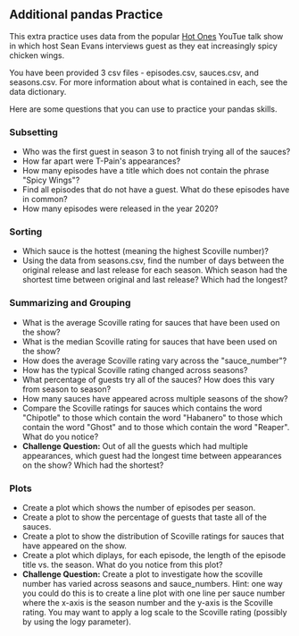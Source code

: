 ## Additional pandas Practice

This extra practice uses data from the popular [Hot Ones](https://www.youtube.com/playlist?list=PLAzrgbu8gEMIIK3r4Se1dOZWSZzUSadfZ) YouTue talk show in which host Sean Evans interviews guest as they eat increasingly spicy chicken wings.

You have been provided 3 csv files - episodes.csv, sauces.csv, and seasons.csv. For more information about what is contained in each, see the data dictionary.

Here are some questions that you can use to practice your pandas skills.

### Subsetting

* Who was the first guest in season 3 to not finish trying all of the sauces?
* How far apart were T-Pain's appearances?
* How many episodes have a title which does not contain the phrase "Spicy Wings"?
* Find all episodes that do not have a guest. What do these episodes have in common? 
* How many episodes were released in the year 2020?

### Sorting

* Which sauce is the hottest (meaning the highest Scoville number)?
* Using the data from seasons.csv, find the number of days between the original release and last release for each season. Which season had the shortest time between original and last release? Which had the longest?

### Summarizing and Grouping

* What is the average Scoville rating for sauces that have been used on the show?
* What is the median Scoville rating for sauces that have been used on the show?
* How does the average Scoville rating vary across the "sauce_number"?
* How has the typical Scoville rating changed across seasons?
* What percentage of guests try all of the sauces? How does this vary from season to season?
* How many sauces have appeared across multiple seasons of the show?
* Compare the Scoville ratings for sauces which contains the word "Chipotle" to those which contain the word "Habanero" to those which contain the word "Ghost" and to those which contain the word "Reaper". What do you notice?
* **Challenge Question:** Out of all the guests which had multiple appearances, which guest had the longest time between appearances on the show? Which had the shortest?

### Plots

* Create a plot which shows the number of episodes per season.
* Create a plot to show the percentage of guests that taste all of the sauces.
* Create a plot to show the distribution of Scoville ratings for sauces that have appeared on the show.
* Create a plot which diplays, for each episode, the length of the episode title vs. the season. What do you notice from this plot?
* **Challenge Question:** Create a plot to investigate how the scoville number has varied across seasons and sauce_numbers. Hint: one way you could do this is to create a line plot with one line per sauce number where the x-axis is the season number and the y-axis is the Scoville rating. You may want to apply a log scale to the Scoville rating (possibly by using the logy parameter).